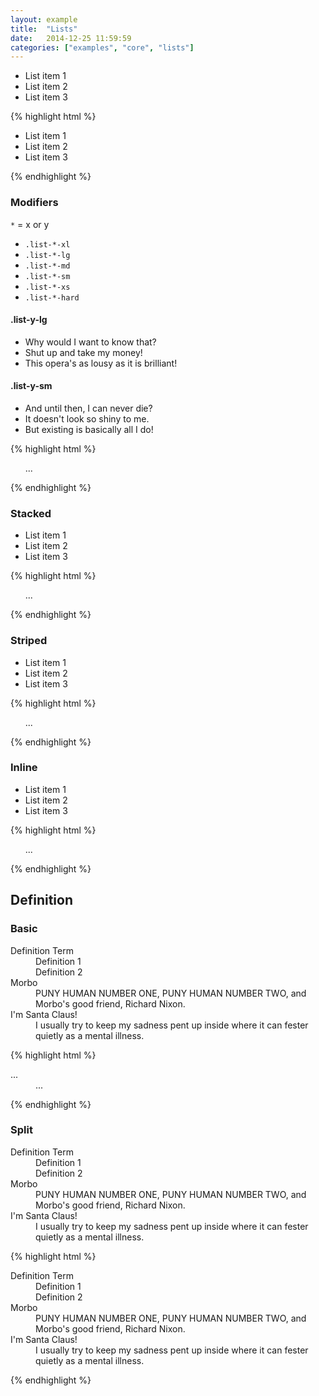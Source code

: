 ```yaml
---
layout: example
title:  "Lists"
date:   2014-12-25 11:59:59
categories: ["examples", "core", "lists"]
---
```


<div class="lt-example">
  <ul class="list">
    <li>List item 1</li>
    <li>List item 2</li>
    <li>List item 3</li>
  </ul>
</div>

<div class="lt-code">
{% highlight html %}
<ul class="list">
  <li>List item 1</li>
  <li>List item 2</li>
  <li>List item 3</li>
</ul>
{% endhighlight %}
</div>


### Modifiers
`*` = x or y

<ul class="list">
  <li><code>.list-*-xl</code></li>
  <li><code>.list-*-lg</code></li>
  <li><code>.list-*-md</code></li>
  <li><code>.list-*-sm</code></li>
  <li><code>.list-*-xs</code></li>
  <li><code>.list-*-hard</code></li>
</ul>

<div class="lt-example">
  <h4>.list-y-lg</h4>
  <ul class="list-stacked list-striped list-y-lg">
    <li>Why would I want to know that?</li>
    <li>Shut up and take my money!</li>
    <li>This opera's as lousy as it is brilliant!</li>
  </ul>

  <h4>.list-y-sm</h4>
  <ul class="list-stacked list-striped list-y-sm">
    <li>And until then, I can never die?</li>
    <li>It doesn't look so shiny to me.</li>
    <li>But existing is basically all I do!</li>
  </ul>
</div>

<div class="lt-code">
{% highlight html %}
<ul class="list-y-lg">
  ...
</ul>
{% endhighlight %}
</div>

### Stacked

<div class="lt-example">
  <ul class="list-stacked">
    <li>List item 1</li>
    <li>List item 2</li>
    <li>List item 3</li>
  </ul>
</div>

<div class="lt-code">
{% highlight html %}
<ul class="list-stacked">
  ...
</ul>
{% endhighlight %}
</div>


### Striped

<div class="lt-example">
  <ul class="list-striped">
    <li>List item 1</li>
    <li>List item 2</li>
    <li>List item 3</li>
  </ul>
</div>

<div class="lt-code">
{% highlight html %}
<ul class="list-striped">
  ...
</ul>
{% endhighlight %}
</div>


### Inline

<div class="lt-example">
  <ul class="list-inline">
    <li>List item 1</li>
    <li>List item 2</li>
    <li>List item 3</li>
  </ul>
</div>

<div class="lt-code">
{% highlight html %}
<ul class="list-inline">
  ...
</ul>
{% endhighlight %}
</div>


## Definition

### Basic
<div class="lt-example">
  <dl>
    <dt>Definition Term</dt>
    <dd>Definition 1</dd>
    <dd>Definition 2</dd>
    <dt>Morbo</dt>
    <dd>PUNY HUMAN NUMBER ONE, PUNY HUMAN NUMBER TWO, and Morbo's good friend, Richard Nixon.</dd>
    <dt>I'm Santa Claus!</dt>
    <dd>I usually try to keep my sadness pent up inside where it can fester quietly as a mental illness.</dd>
  </dl>
</div>

<div class="lt-code">
{% highlight html %}
<dl>
  <dt>...</dt>
  <dd>...</dd>
</dl>
{% endhighlight %}
</div>

### Split
<div class="lt-example">
  <dl class="dl-split">
    <dt>Definition Term</dt>
    <dd>Definition 1</dd>
    <dd>Definition 2</dd>
    <dt>Morbo</dt>
    <dd>PUNY HUMAN NUMBER ONE, PUNY HUMAN NUMBER TWO, and Morbo's good friend, Richard Nixon.</dd>
    <dt>I'm Santa Claus!</dt>
    <dd>I usually try to keep my sadness pent up inside where it can fester quietly as a mental illness.</dd>
  </dl>
</div>

<div class="lt-code">
{% highlight html %}
<dl class="dl-split">
  <dt>Definition Term</dt>
  <dd>Definition 1</dd>
  <dd>Definition 2</dd>
  <dt>Morbo</dt>
  <dd>PUNY HUMAN NUMBER ONE, PUNY HUMAN NUMBER TWO, and Morbo's good friend, Richard Nixon.</dd>
  <dt>I'm Santa Claus!</dt>
  <dd>I usually try to keep my sadness pent up inside where it can fester quietly as a mental illness.</dd>
</dl>
{% endhighlight %}
</div>
